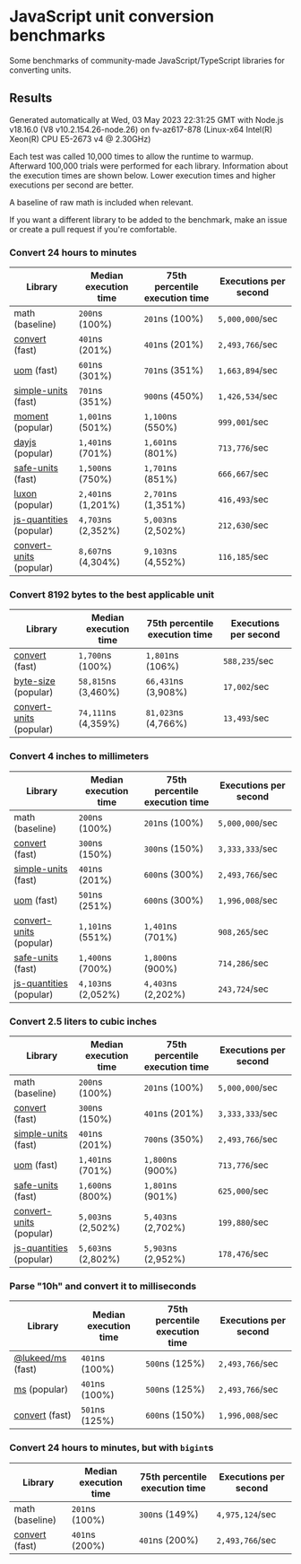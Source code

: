 # JavaScript unit conversion benchmarks

Some benchmarks of community-made JavaScript/TypeScript libraries for converting units.

## Results

<!-- beginblock(results) -->

Generated automatically at Wed, 03 May 2023 22:31:25 GMT with Node.js v18.16.0 (V8 v10.2.154.26-node.26) on fv-az617-878 (Linux-x64 Intel(R) Xeon(R) CPU E5-2673 v4 @ 2.30GHz)

Each test was called 10,000 times to allow the runtime to warmup.
Afterward 100,000 trials were performed for each library.
Information about the execution times are shown below.
Lower execution times and higher executions per second are better.

A baseline of raw math is included when relevant.

If you want a different library to be added to the benchmark, make an issue or create a pull request if you're comfortable.

### Convert 24 hours to minutes

| Library                                                            | Median execution time | 75th percentile execution time | Executions per second |
| ------------------------------------------------------------------ | --------------------- | ------------------------------ | --------------------- |
| math (baseline)                                                    | `200`ns (100%)        | `201`ns (100%)                 | `5,000,000`/sec       |
| [convert](https://npmjs.com/package/convert) (fast)                | `401`ns (201%)        | `401`ns (201%)                 | `2,493,766`/sec       |
| [uom](https://npmjs.com/package/uom) (fast)                        | `601`ns (301%)        | `701`ns (351%)                 | `1,663,894`/sec       |
| [simple-units](https://npmjs.com/package/simple-units) (fast)      | `701`ns (351%)        | `900`ns (450%)                 | `1,426,534`/sec       |
| [moment](https://npmjs.com/package/moment) (popular)               | `1,001`ns (501%)      | `1,100`ns (550%)               | `999,001`/sec         |
| [dayjs](https://npmjs.com/package/dayjs) (popular)                 | `1,401`ns (701%)      | `1,601`ns (801%)               | `713,776`/sec         |
| [safe-units](https://npmjs.com/package/safe-units) (fast)          | `1,500`ns (750%)      | `1,701`ns (851%)               | `666,667`/sec         |
| [luxon](https://npmjs.com/package/luxon) (popular)                 | `2,401`ns (1,201%)    | `2,701`ns (1,351%)             | `416,493`/sec         |
| [js-quantities](https://npmjs.com/package/js-quantities) (popular) | `4,703`ns (2,352%)    | `5,003`ns (2,502%)             | `212,630`/sec         |
| [convert-units](https://npmjs.com/package/convert-units) (popular) | `8,607`ns (4,304%)    | `9,103`ns (4,552%)             | `116,185`/sec         |

### Convert 8192 bytes to the best applicable unit

| Library                                                            | Median execution time | 75th percentile execution time | Executions per second |
| ------------------------------------------------------------------ | --------------------- | ------------------------------ | --------------------- |
| [convert](https://npmjs.com/package/convert) (fast)                | `1,700`ns (100%)      | `1,801`ns (106%)               | `588,235`/sec         |
| [byte-size](https://npmjs.com/package/byte-size) (popular)         | `58,815`ns (3,460%)   | `66,431`ns (3,908%)            | `17,002`/sec          |
| [convert-units](https://npmjs.com/package/convert-units) (popular) | `74,111`ns (4,359%)   | `81,023`ns (4,766%)            | `13,493`/sec          |

### Convert 4 inches to millimeters

| Library                                                            | Median execution time | 75th percentile execution time | Executions per second |
| ------------------------------------------------------------------ | --------------------- | ------------------------------ | --------------------- |
| math (baseline)                                                    | `200`ns (100%)        | `201`ns (100%)                 | `5,000,000`/sec       |
| [convert](https://npmjs.com/package/convert) (fast)                | `300`ns (150%)        | `300`ns (150%)                 | `3,333,333`/sec       |
| [simple-units](https://npmjs.com/package/simple-units) (fast)      | `401`ns (201%)        | `600`ns (300%)                 | `2,493,766`/sec       |
| [uom](https://npmjs.com/package/uom) (fast)                        | `501`ns (251%)        | `600`ns (300%)                 | `1,996,008`/sec       |
| [convert-units](https://npmjs.com/package/convert-units) (popular) | `1,101`ns (551%)      | `1,401`ns (701%)               | `908,265`/sec         |
| [safe-units](https://npmjs.com/package/safe-units) (fast)          | `1,400`ns (700%)      | `1,800`ns (900%)               | `714,286`/sec         |
| [js-quantities](https://npmjs.com/package/js-quantities) (popular) | `4,103`ns (2,052%)    | `4,403`ns (2,202%)             | `243,724`/sec         |

### Convert 2.5 liters to cubic inches

| Library                                                            | Median execution time | 75th percentile execution time | Executions per second |
| ------------------------------------------------------------------ | --------------------- | ------------------------------ | --------------------- |
| math (baseline)                                                    | `200`ns (100%)        | `201`ns (100%)                 | `5,000,000`/sec       |
| [convert](https://npmjs.com/package/convert) (fast)                | `300`ns (150%)        | `401`ns (201%)                 | `3,333,333`/sec       |
| [simple-units](https://npmjs.com/package/simple-units) (fast)      | `401`ns (201%)        | `700`ns (350%)                 | `2,493,766`/sec       |
| [uom](https://npmjs.com/package/uom) (fast)                        | `1,401`ns (701%)      | `1,800`ns (900%)               | `713,776`/sec         |
| [safe-units](https://npmjs.com/package/safe-units) (fast)          | `1,600`ns (800%)      | `1,801`ns (901%)               | `625,000`/sec         |
| [convert-units](https://npmjs.com/package/convert-units) (popular) | `5,003`ns (2,502%)    | `5,403`ns (2,702%)             | `199,880`/sec         |
| [js-quantities](https://npmjs.com/package/js-quantities) (popular) | `5,603`ns (2,802%)    | `5,903`ns (2,952%)             | `178,476`/sec         |

### Parse "10h" and convert it to milliseconds

| Library                                                   | Median execution time | 75th percentile execution time | Executions per second |
| --------------------------------------------------------- | --------------------- | ------------------------------ | --------------------- |
| [@lukeed/ms](https://npmjs.com/package/@lukeed/ms) (fast) | `401`ns (100%)        | `500`ns (125%)                 | `2,493,766`/sec       |
| [ms](https://npmjs.com/package/ms) (popular)              | `401`ns (100%)        | `500`ns (125%)                 | `2,493,766`/sec       |
| [convert](https://npmjs.com/package/convert) (fast)       | `501`ns (125%)        | `600`ns (150%)                 | `1,996,008`/sec       |

### Convert 24 hours to minutes, but with `bigint`s

| Library                                             | Median execution time | 75th percentile execution time | Executions per second |
| --------------------------------------------------- | --------------------- | ------------------------------ | --------------------- |
| math (baseline)                                     | `201`ns (100%)        | `300`ns (149%)                 | `4,975,124`/sec       |
| [convert](https://npmjs.com/package/convert) (fast) | `401`ns (200%)        | `401`ns (200%)                 | `2,493,766`/sec       |

<!-- endblock(results) -->
